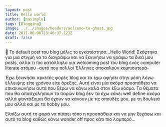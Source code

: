 ```yaml
---
layout: post
title: Hello world
author: [masimplo]
tags: [Blogging]
image: ../../images/headers/welcome-to-ghost.jpg
date: 2011-06-06T23:46:37.121Z
draft: false
---
```


👋 Το default post του blog μόλις το εγκατέστησα…Hello World! Σκέφτηκα για μια στιγμή να το διαγράψω και να ξεκινήσω να γράφω τα δικά μου posts, αλλά τι πιο κατάλληλο για welcoming post του blog ενός computer literate ατόμου -αυτό που πολλοί Έλληνες αποκαλούν κομπιουτερά-

Έχω ξεκινήσει αρκετές φορές blog και τα έχω αφήσει στην μέση λόγω έλλειψης είτε χρόνου είτε όρεξης. Αυτή είναι μία ακόμα προσπάθεια να επικοινωνήσω αυτά που ξέρω να κάνω καλά στον έξω κόσμο.
Τα θέματα που θα απασχολήσουν το παρών blog δεν τα έχω κάνει well define ακόμα αλλά φαντάζομαι θα έχουν να κάνουν με τις σπουδές μου, με τη δουλειά μου αλλά και με τα hobby μου.

Ελπίζω αυτή τη φορά να πιάσει τόπο η προσπάθεια και να μην ξεχάσω και αυτό το blog καθώς κάνω wonder off προς κάτι πιο λαμπερό…
